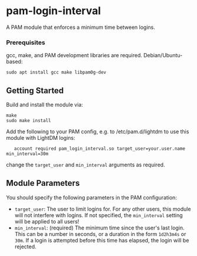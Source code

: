 # pam-login-interval

A PAM module that enforces a minimum time between logins.

### Prerequisites

gcc, make, and PAM development libraries are required.
Debian/Ubuntu-based:
```
sudo apt install gcc make libpam0g-dev
```

## Getting Started

Build and install the module via:
```
make
sudo make install
```

Add the following to your PAM config, e.g. to /etc/pam.d/lightdm to use this module with LightDM logins:
```
   account required pam_login_interval.so target_user=your.user.name min_interval=30m
```
change the `target_user` and `min_interval` arguments as required.

## Module Parameters

You should specify the following parameters in the PAM configuration:
- `target_user`: The user to limit logins for. For any other users, this module will not interfere with logins. If not specified, the `min_interval` setting will be applied to all users!
- `min_interval`: (required) The minimum time since the user's last login. This can be a number in seconds, or a duration in the form `1d2h3m4s` or `30m`. If a login is attempted before this time has elapsed, the login will be rejected.
